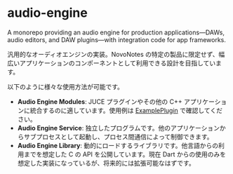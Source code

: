 # audio-engine
A monorepo providing an audio engine for production applications—DAWs, audio editors, and DAW plugins—with integration code for app frameworks.

汎用的なオーディオエンジンの実装。NovoNotes の特定の製品に限定せず、幅広いアプリケーションのコンポーネントとして利用できる設計を目指しています。

以下のように様々な使用方法が可能です。

- **Audio Engine Modules**: JUCE プラグインやその他の C++ アプリケーションに統合するのに適しています。使用例は [ExamplePlugin](./sonora/ExamplePlugin) で確認してください。
- **Audio Engine Service**: 独立したプログラムです。他のアプリケーションからサブプロセスとして起動し、プロセス間通信によって制御できます。
- **Audio Engine Library**: 動的にロードするライブラリです。他言語からの利用までを想定した C の API を公開しています。現在 Dart からの使用のみを想定した実装になっているが、将来的には拡張可能なはずです。


